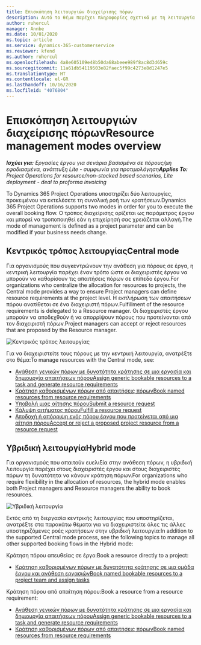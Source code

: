 ```yaml
---
title: Επισκόπηση λειτουργιών διαχείρισης πόρων
description: Αυτό το θέμα παρέχει πληροφορίες σχετικά με τη λειτουργία διαχείρισης πόρων στο Dynamics 365 Project Operations.
author: ruhercul
manager: Annbe
ms.date: 10/01/2020
ms.topic: article
ms.service: dynamics-365-customerservice
ms.reviewer: kfend
ms.author: ruhercul
ms.openlocfilehash: 4a8e605109e48b50da68abeee989f8ac8d3d659c
ms.sourcegitcommit: 11a61db54119503e82faec5f99c4273e8d1247e5
ms.translationtype: HT
ms.contentlocale: el-GR
ms.lasthandoff: 10/16/2020
ms.locfileid: "4076804"
---
```

# <a name="resource-management-modes-overview"></a><span data-ttu-id="b73c2-103">Επισκόπηση λειτουργιών διαχείρισης πόρων</span><span class="sxs-lookup"><span data-stu-id="b73c2-103">Resource management modes overview</span></span>

<span data-ttu-id="b73c2-104">_**Ισχύει για:** Εργασίες έργου για σενάρια βασισμένα σε πόρους/μη εφοδιασμένα, ανάπτυξη Lite - συμφωνία για προτιμολόγηση_</span><span class="sxs-lookup"><span data-stu-id="b73c2-104">_**Applies To:** Project Operations for resource/non-stocked based scenarios, Lite deployment - deal to proforma invoicing_</span></span>


<span data-ttu-id="b73c2-105">Το Dynamics 365 Project Operations υποστηρίζει δύο λειτουργίες, προκειμένου να εκτελέσετε τη συνολική ροή των κρατήσεων.</span><span class="sxs-lookup"><span data-stu-id="b73c2-105">Dynamics 365 Project Operations supports two modes in order for you to execute the overall booking flow.</span></span> <span data-ttu-id="b73c2-106">Ο τρόπος διαχείρισης ορίζεται ως παράμετρος έργου και μπορεί να τροποποιηθεί εάν η επιχείρησή σας χρειάζεται αλλαγή.</span><span class="sxs-lookup"><span data-stu-id="b73c2-106">The mode of management is defined as a project parameter and can be modified if your business needs change.</span></span>    

## <a name="central-mode"></a><span data-ttu-id="b73c2-107">Κεντρικός τρόπος λειτουργίας</span><span class="sxs-lookup"><span data-stu-id="b73c2-107">Central mode</span></span>
<span data-ttu-id="b73c2-108">Για οργανισμούς που συγκεντρώνουν την ανάθεση για πόρους σε έργα, η κεντρική λειτουργία παρέχει έναν τρόπο ώστε οι διαχειριστές έργου να μπορούν να καθορίσουν τις απαιτήσεις πόρων σε επίπεδο έργου.</span><span class="sxs-lookup"><span data-stu-id="b73c2-108">For organizations who centralize the allocation for resources to projects, the Central mode provides a way to ensure Project managers can define resource requirements at the project level.</span></span> <span data-ttu-id="b73c2-109">Η εκπλήρωση των απαιτήσεων πόρου ανατίθεται σε ένα διαχειριστή πόρων.</span><span class="sxs-lookup"><span data-stu-id="b73c2-109">Fulfillment of the resource requirements is delegated to a Resource manager.</span></span> <span data-ttu-id="b73c2-110">Οι διαχειριστές έργου μπορούν να αποδεχθούν ή να απορρίψουν πόρους που προτείνονται από τον διαχειριστή πόρων.</span><span class="sxs-lookup"><span data-stu-id="b73c2-110">Project managers can accept or reject resources that are proposed by the Resource manager.</span></span>

![Κεντρικός τρόπος λειτουργίας](./media/resource-management-central.png)

<span data-ttu-id="b73c2-112">Για να διαχειριστείτε τους πόρους με την κεντρική λειτουργία, ανατρέξτε στο θέμα:</span><span class="sxs-lookup"><span data-stu-id="b73c2-112">To manage resources with the Central mode, see:</span></span>

- [<span data-ttu-id="b73c2-113">Ανάθεση γενικών πόρων με δυνατότητα κράτησης σε μια εργασία και δημιουργία απαιτήσεων πόρου</span><span class="sxs-lookup"><span data-stu-id="b73c2-113">Assign generic bookable resources to a task and generate resource requirements</span></span>](https://docs.microsoft.com/dynamics365/project-service/assign-generic-bookable-resource)
- [<span data-ttu-id="b73c2-114">Κράτηση καθορισμένων πόρων από απαιτήσεις πόρων</span><span class="sxs-lookup"><span data-stu-id="b73c2-114">Book named resources from resource requirements</span></span>](https://docs.microsoft.com/dynamics365/project-service/book-named-resource)
- [<span data-ttu-id="b73c2-115">Υποβολή μιας αίτησης πόρου</span><span class="sxs-lookup"><span data-stu-id="b73c2-115">Submit a resource request</span></span>](https://docs.microsoft.com/dynamics365/project-service/submit-resource-request)
- [<span data-ttu-id="b73c2-116">Κάλυψη αιτήματος πόρου</span><span class="sxs-lookup"><span data-stu-id="b73c2-116">Fulfill a resource request</span></span>](https://docs.microsoft.com/dynamics365/project-service/resource-management-fulfill-requests)
- [<span data-ttu-id="b73c2-117">Αποδοχή ή απόρριψη ενός πόρου έργου που προτείνεται από μια αίτηση πόρου</span><span class="sxs-lookup"><span data-stu-id="b73c2-117">Accept or reject a proposed project resource from a resource request</span></span>](https://docs.microsoft.com/dynamics365/project-service/accept-reject-proposed-resource)

## <a name="hybrid-mode"></a><span data-ttu-id="b73c2-118">Υβριδική λειτουργία</span><span class="sxs-lookup"><span data-stu-id="b73c2-118">Hybrid mode</span></span>
<span data-ttu-id="b73c2-119">Για οργανισμούς που απαιτούν ευελιξία στην ανάθεση πόρων, η υβριδική λειτουργία παρέχει στους διαχειριστές έργου και στους διαχειριστές πόρων τη δυνατότητα να κάνουν κράτηση πόρων.</span><span class="sxs-lookup"><span data-stu-id="b73c2-119">For organizations who require flexibility in the allocation of resources, the hybrid mode enables both Project managers and Resource managers the ability to book resources.</span></span>

![Υβριδική λειτουργία](./media/resource-management-hybrid.png)

<span data-ttu-id="b73c2-121">Εκτός από τη διεργασία κεντρικής λειτουργίας που υποστηρίζεται, ανατρέξτε στα παρακάτω θέματα για να διαχειριστείτε όλες τις άλλες υποστηριζόμενες ροές κρατήσεων στην υβριδική λειτουργία:</span><span class="sxs-lookup"><span data-stu-id="b73c2-121">In addition to the supported Central mode process, see the following topics to manage all other supported booking flows in the Hybrid mode:</span></span>

<span data-ttu-id="b73c2-122">Κράτηση πόρου απευθείας σε έργο:</span><span class="sxs-lookup"><span data-stu-id="b73c2-122">Book a resource directly to a project:</span></span>
- [<span data-ttu-id="b73c2-123">Κράτηση καθορισμένων πόρων με δυνατότητα κράτησης σε μια ομάδα έργου και ανάθεση εργασιών</span><span class="sxs-lookup"><span data-stu-id="b73c2-123">Book named bookable resources to a project team and assign tasks</span></span>](https://docs.microsoft.com/dynamics365/project-service/assign-named-bookable-resource)

<span data-ttu-id="b73c2-124">Κράτηση πόρου από απαίτηση πόρου:</span><span class="sxs-lookup"><span data-stu-id="b73c2-124">Book a resource from a resource requirement:</span></span>
- [<span data-ttu-id="b73c2-125">Ανάθεση γενικών πόρων με δυνατότητα κράτησης σε μια εργασία και δημιουργία απαιτήσεων πόρου</span><span class="sxs-lookup"><span data-stu-id="b73c2-125">Assign generic bookable resources to a task and generate resource requirements</span></span>](https://docs.microsoft.com/dynamics365/project-service/assign-generic-bookable-resource)
- [<span data-ttu-id="b73c2-126">Κράτηση καθορισμένων πόρων από απαιτήσεις πόρων</span><span class="sxs-lookup"><span data-stu-id="b73c2-126">Book named resources from resource requirements</span></span>](https://docs.microsoft.com/dynamics365/project-service/book-named-resource)
